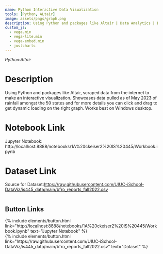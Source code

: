 ```yaml
---
name: Python Interactive Data Visualization
tools: [Python, ALtair]
image: assets/pngs/graph.png
description: Using Python and packages like Altair | Data Analytics | Data Visualization
custom_js:
  - vega.min
  - vega-lite.min
  - vega-embed.min
  - justcharts
---
```


*Python:Altair*

# Description

Using Python and packages like Altair, scraped data from the internet to make an interactive visualization. Showcases data pulled as of May 2023 of rainfall amongst the 50 states and for more details you can click and drag to get dynamic loading on the right graph. Works best on Windows desktop.


# Notebook Link
Jupyter Notebook: http://localhost:8888/notebooks/1A%20ckeiser2%20IS%20445/Workbook.ipynb
# Dataset Link
Source for Dataset:https://raw.githubusercontent.com/UIUC-iSchool-DataViz/is445_data/main/bfro_reports_fall2022.csv

<div style="display: flex; justify-content: left;">
  <vegachart schema-url="{{ site.baseurl }}/assets/json/2_hw8.md" style="width: 100%;"></vegachart>
</div>

## Button Links
<div class="left">
{% include elements/button.html link="http://localhost:8888/notebooks/1A%20ckeiser2%20IS%20445/Workbook.ipynb" text="Jupyter Notebook" %}
</div>

<div class="right">
{% include elements/button.html link="https://raw.githubusercontent.com/UIUC-iSchool-DataViz/is445_data/main/bfro_reports_fall2022.csv" text="Dataset" %}
</div>
